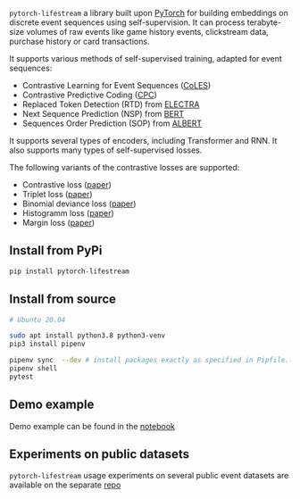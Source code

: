 `pytorch-lifestream` a library built upon [PyTorch](https://pytorch.org/) for building embeddings on discrete event sequences using self-supervision. It can process terabyte-size volumes of raw events like game history events, clickstream data, purchase history or card transactions.

It supports various methods of self-supervised training, adapted for event sequences:

- Contrastive Learning for Event Sequences ([CoLES](https://arxiv.org/abs/2002.08232))
- Contrastive Predictive Coding ([CPC](https://arxiv.org/abs/1807.03748))
- Replaced Token Detection (RTD) from [ELECTRA](https://arxiv.org/abs/2003.10555)
- Next Sequence Prediction (NSP) from [BERT](https://arxiv.org/abs/1810.04805)
- Sequences Order Prediction (SOP) from [ALBERT](https://arxiv.org/abs/1909.11942)

It supports several types of encoders, including Transformer and RNN. It also supports many types of self-supervised losses.

The following variants of the contrastive losses are supported:

- Contrastive loss ([paper](https://doi.org/10.1109/CVPR.2006.100))
- Triplet loss ([paper](https://arxiv.org/abs/1412.6622))
- Binomial deviance loss ([paper](https://arxiv.org/abs/1407.4979))
- Histogramm loss ([paper](https://arxiv.org/abs/1611.00822))
- Margin loss ([paper](https://arxiv.org/abs/1706.07567))

## Install from PyPi

```sh
pip install pytorch-lifestream
```

## Install from source

```sh
# Ubuntu 20.04

sudo apt install python3.8 python3-venv
pip3 install pipenv

pipenv sync  --dev # install packages exactly as specified in Pipfile.lock
pipenv shell
pytest

```

## Demo example

Demo example can be found in the [notebook](demo/example.ipynb)

## Experiments on public datasets

`pytorch-lifestream` usage experiments on several public event datasets are available on the separate [repo](https://github.com/sberbank-ai-lab/pytorch-lifestream-experiments)
